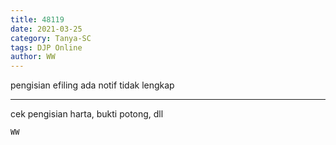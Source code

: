 ```yaml
---
title: 48119
date: 2021-03-25
category: Tanya-SC
tags: DJP Online
author: WW
---
```


pengisian efiling ada notif tidak lengkap

---

cek pengisian harta, bukti potong, dll

`WW`

